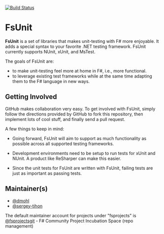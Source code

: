 [![Build Status](https://sergeytihon.visualstudio.com/FsUnit/_apis/build/status/fsprojects.FsUnit?branchName=master)](https://sergeytihon.visualstudio.com/FsUnit/_build/latest?definitionId=3&branchName=master)

# FsUnit

**FsUnit** is a set of libraries that makes unit-testing with F# more enjoyable. It adds a special syntax to your favorite .NET testing framework.
FsUnit currently supports NUnit, xUnit, and MsTest.

The goals of FsUnit are:

* to make unit-testing feel more at home in F#, i.e., more functional.
* to leverage existing test frameworks while at the same time adapting them to the F# language in new ways.

## Getting Involved

GitHub makes collaboration very easy. To get involved with FsUnit, simply follow the directions provided by GitHub to
fork this repository, then implement lots of cool stuff, and finally send a pull request.

A few things to keep in mind:

* Going forward, FsUnit will aim to support as much functionality as possible across all supported testing frameworks.

* Development environments need to be setup to run tests for xUnit and NUnit. A product like ReSharper can make this easier.

* Since the unit tests for FsUnit are written with FsUnit, failing tests are just as important as passing tests.  


## Maintainer(s)

- [@dmohl](https://github.com/dmohl)
- [@sergey-tihon](https://github.com/sergey-tihon)

The default maintainer account for projects under "fsprojects" is [@fsprojectsgit](https://github.com/fsprojectsgit) - F# Community Project Incubation Space (repo management)
